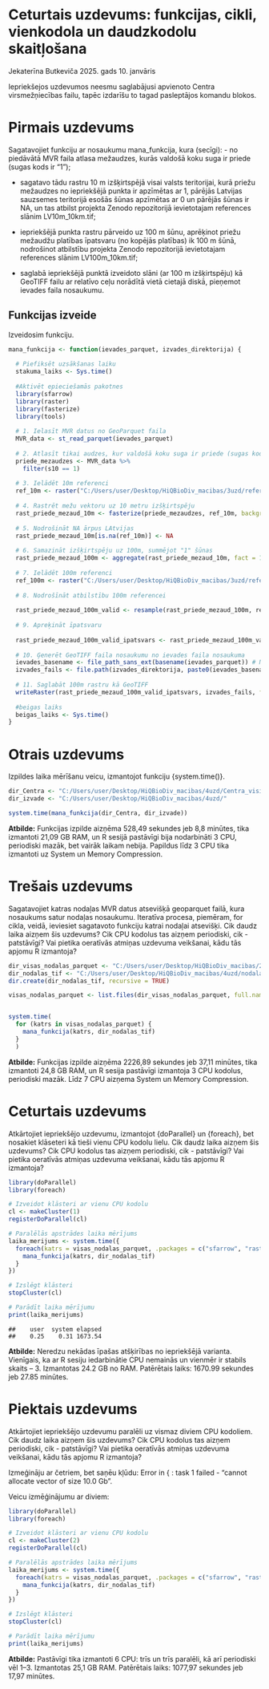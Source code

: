 Ceturtais uzdevums: funkcijas, cikli, vienkodola un daudzkodolu
skaitļošana
================
Jekaterīna Butkeviča
2025. gads 10. janvāris

Iepriekšejos uzdevumos neesmu saglabājusi apvienoto Centra
virsmežņiecības failu, tapēc izdarīšu to tagad pasleptājos komandu
blokos.

# Pirmais uzdevums

Sagatavojiet funkciju ar nosaukumu mana_funkcija, kura (secīgi): - no
piedāvātā MVR faila atlasa mežaudzes, kurās valdošā koku suga ir priede
(sugas kods ir “1”);

- sagatavo tādu rastru 10 m izšķirtspējā visai valsts teritorijai, kurā
  priežu mežaudzes no iepriekšējā punkta ir apzīmētas ar 1, pārējās
  Latvijas sauzsemes teritorijā esošās šūnas apzīmētas ar 0 un pārējās
  šūnas ir NA, un tas atbilst projekta Zenodo repozitorijā ievietotajam
  references slānim LV10m_10km.tif;

- iepriekšējā punkta rastru pārveido uz 100 m šūnu, aprēķinot priežu
  mežaudžu platības īpatsvaru (no kopējās platības) ik 100 m šūnā,
  nodrošinot atbilstību projekta Zenodo repozitorijā ievietotajam
  references slānim LV100m_10km.tif;

- saglabā iepriekšējā punktā izveidoto slāni (ar 100 m izšķirtspēju) kā
  GeoTIFF failu ar relatīvo ceļu norādītā vietā cietajā diskā, pieņemot
  ievades faila nosaukumu.

## Funkcijas izveide

Izveidosim funkciju.

``` r
mana_funkcija <- function(ievades_parquet, izvades_direktorija) {
  
  # Piefiksēt uzsākšanas laiku 
  stakuma_laiks <- Sys.time()
  
  #Aktivēt epieciešamās pakotnes
  library(sfarrow)
  library(raster)
  library(fasterize)
  library(tools)
  
  # 1. Ielasīt MVR datus no GeoParquet faila
  MVR_data <- st_read_parquet(ievades_parquet)
  
  # 2. Atlasīt tikai audzes, kur valdošā koku suga ir priede (sugas kods ir “1”)
  priede_mezaudzes <- MVR_data %>%
    filter(s10 == 1)
  
  # 3. Ielādēt 10m referenci
  ref_10m <- raster("C:/Users/user/Desktop/HiQBioDiv_macibas/3uzd/references_zenodo/rastrs/LV10m_10km.tif")
  
  # 4. Rastrēt mežu vektoru uz 10 metru izšķirtspēju
  rast_priede_mezaud_10m <- fasterize(priede_mezaudzes, ref_10m, background = 0)
  
  # 5. Nodrošināt NA ārpus LAtvijas
  rast_priede_mezaud_10m[is.na(ref_10m)] <- NA
  
  # 6. Samazināt izšķirtspēju uz 100m, summējot "1" šūnas
  rast_priede_mezaud_100m <- aggregate(rast_priede_mezaud_10m, fact = 10, fun = sum)
  
  # 7. Ielādēt 100m referenci
  ref_100m <- raster("C:/Users/user/Desktop/HiQBioDiv_macibas/3uzd/references_zenodo/rastrs/LV100m_10km.tif")
  
  # 8. Nodrošīnāt atbilstību 100m referencei
  
  rast_priede_mezaud_100m_valid <- resample(rast_priede_mezaud_100m, ref_100m, method = "bilinear")
  
  # 9. Apreķināt īpatsvaru
  
  rast_priede_mezaud_100m_valid_ipatsvars <- rast_priede_mezaud_100m_valid / 100
  
  # 10. Ģenerēt GeoTIFF faila nosaukumu no ievades faila nosaukuma
  ievades_basename <- file_path_sans_ext(basename(ievades_parquet)) # Noņem paplašinājumu
  izvades_fails <- file.path(izvades_direktorija, paste0(ievades_basename, ".tif"))
  
  # 11. Saglabāt 100m rastru kā GeoTIFF
  writeRaster(rast_priede_mezaud_100m_valid_ipatsvars, izvades_fails, format = "GTiff", overwrite = TRUE)
  
  #beigas laiks
  beigas_laiks <- Sys.time()
}
```

# Otrais uzdevums

Izpildes laika mērīšanu veicu, izmantojot funkciju {system.time()}.

``` r
dir_Centra <- "C:/Users/user/Desktop/HiQBioDiv_macibas/4uzd/Centra_visi.parquet"
dir_izvade <- "C:/Users/user/Desktop/HiQBioDiv_macibas/4uzd/"

system.time(mana_funkcija(dir_Centra, dir_izvade))
```

    


**Atbilde:** Funkcijas izpilde aizņēma 528,49 sekundes jeb 8,8 minūtes,
tika izmantoti 21,09 GB RAM, un R sesijā pastāvīgi bija nodarbināti 3
CPU, periodiski mazāk, bet vairāk laikam nebija. Papildus līdz 3 CPU
tika izmantoti uz System un Memory Compression.

# Trešais uzdevums

Sagatavojiet katras nodaļas MVR datus atsevišķā geoparquet failā, kura
nosaukums satur nodaļas nosaukumu. Iteratīva procesa, piemēram, for
cikla, veidā, ieviesiet sagatavoto funkciju katrai nodaļai atsevišķi.
Cik daudz laika aizņem šis uzdevums? Cik CPU kodolus tas aizņem
periodiski, cik - patstāvīgi? Vai pietika oeratīvās atmiņas uzdevuma
veikšanai, kādu tās apjomu R izmantoja?

``` r
dir_visas_nodalas_parquet <- "C:/Users/user/Desktop/HiQBioDiv_macibas/2uzd/centra_virsmezn_dati/parquet"
dir_nodalas_tif <- "C:/Users/user/Desktop/HiQBioDiv_macibas/4uzd/nodalas_tif"
dir.create(dir_nodalas_tif, recursive = TRUE)

visas_nodalas_parquet <- list.files(dir_visas_nodalas_parquet, full.names = TRUE)


system.time(
  for (katrs in visas_nodalas_parquet) {
    mana_funkcija(katrs, dir_nodalas_tif)
  }
  )
```



**Atbilde:** Funkcijas izpilde aizņēma 2226,89 sekundes jeb 37,11
minūtes, tika izmantoti 24,8 GB RAM, un R sesija pastāvīgi izmantoja 3
CPU kodolus, periodiski mazāk. Līdz 7 CPU aizņema System un Memory
Compression.

# Ceturtais uzdevums

Atkārtojiet iepriekšējo uzdevumu, izmantojot {doParallel} un {foreach},
bet nosakiet klāseteri kā tieši vienu CPU kodolu lielu. Cik daudz laika
aizņem šis uzdevums? Cik CPU kodolus tas aizņem periodiski, cik -
patstāvīgi? Vai pietika oeratīvās atmiņas uzdevuma veikšanai, kādu tās
apjomu R izmantoja?

``` r
library(doParallel)
library(foreach)

# Izveidot klāsteri ar vienu CPU kodolu
cl <- makeCluster(1) 
registerDoParallel(cl)

# Paralēlās apstrādes laika mērījums
laika_merijums <- system.time({
  foreach(katrs = visas_nodalas_parquet, .packages = c("sfarrow", "raster", "fasterize", "dplyr", "tools")) %dopar% {
    mana_funkcija(katrs, dir_nodalas_tif)
  }
})

# Izslēgt klāsteri
stopCluster(cl)

# Parādīt laika mērījumu
print(laika_merijums)
```

    ##    user  system elapsed 
    ##    0.25    0.31 1673.54

**Atbilde:** Neredzu nekādas īpašas atšķirības no iepriekšējā varianta.
Vienīgais, ka ar R sesiju iedarbinātie CPU nemainās un vienmēr ir
stabils skaits – 3. Izmantotas 24.2 GB no RAM. Patērētais laiks: 1670.99
sekundes jeb 27.85 minūtes.

# Piektais uzdevums

Atkārtojiet iepriekšējo uzdevumu paralēli uz vismaz diviem CPU kodoliem.
Cik daudz laika aizņem šis uzdevums? Cik CPU kodolus tas aizņem
periodiski, cik - patstāvīgi? Vai pietika oeratīvās atmiņas uzdevuma
veikšanai, kādu tās apjomu R izmantoja?

Izmeģināju ar četriem, bet saņēu kļūdu: Error in { : task 1 failed -
“cannot allocate vector of size 10.0 Gb”.

Veicu izmēģinājumu ar diviem:

``` r
library(doParallel)
library(foreach)

# Izveidot klāsteri ar vienu CPU kodolu
cl <- makeCluster(2) 
registerDoParallel(cl)

# Paralēlās apstrādes laika mērījums
laika_merijums <- system.time({
  foreach(katrs = visas_nodalas_parquet, .packages = c("sfarrow", "raster", "fasterize", "dplyr", "tools")) %dopar% {
    mana_funkcija(katrs, dir_nodalas_tif)
  }
})

# Izslēgt klāsteri
stopCluster(cl)

# Parādīt laika mērījumu
print(laika_merijums)
```



**Atbilde:** Pastāvīgi tika izmantoti 6 CPU: trīs un trīs paralēli, kā
arī periodiski vēl 1–3. Izmantotas 25,1 GB RAM. Patērētais laiks:
1077,97 sekundes jeb 17,97 minūtes.
